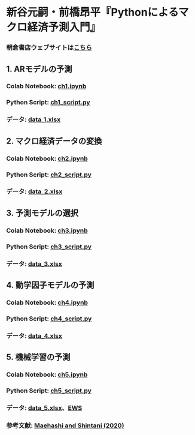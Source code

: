 # **新谷元嗣・前橋昂平『Pythonによるマクロ経済予測入門』**
### 朝倉書店ウェブサイトは[こちら](https://www.asakura.co.jp/detail.php?book_code=12901)

## 1. ARモデルの予測

### Colab Notebook: [ch1.ipynb](https://github.com/shintanilab/macro-forecast/blob/main/ch1.ipynb)
### Python Script: [ch1_script.py](https://github.com/shintanilab/macro-forecast/blob/main/ch1_script.py)
### データ: [data_1.xlsx](https://github.com/shintanilab/macro-forecast/blob/main/data_1.xlsx)

## 2. マクロ経済データの変換
### Colab Notebook: [ch2.ipynb](https://github.com/shintanilab/macro-forecast/blob/main/ch2.ipynb)
### Python Script: [ch2_script.py](https://github.com/shintanilab/macro-forecast/blob/main/ch2_script.py)
### データ: [data_2.xlsx](https://github.com/shintanilab/macro-forecast/blob/main/data_1.xlsx)

## 3. 予測モデルの選択
### Colab Notebook: [ch3.ipynb](https://github.com/shintanilab/macro-forecast/blob/main/ch3.ipynb)
### Python Script: [ch3_script.py](https://github.com/shintanilab/macro-forecast/blob/main/ch3_script.py)
### データ: [data_3.xlsx](https://github.com/shintanilab/macro-forecast/blob/main/data_1.xlsx)

## 4. 動学因子モデルの予測
### Colab Notebook: [ch4.ipynb](https://github.com/shintanilab/macro-forecast/blob/main/ch4.ipynb)
### Python Script: [ch4_script.py](https://github.com/shintanilab/macro-forecast/blob/main/ch4_script.py)
### データ: [data_4.xlsx](https://github.com/shintanilab/macro-forecast/blob/main/data_1.xlsx)

## 5. 機械学習の予測
### Colab Notebook: [ch5.ipynb](https://github.com/shintanilab/macro-forecast/blob/main/ch5.ipynb)
### Python Script: [ch5_script.py](https://github.com/shintanilab/macro-forecast/blob/main/ch5_script.py)
### データ: [data_5.xlsx](https://github.com/shintanilab/macro-forecast/blob/main/data_1.xlsx)、[EWS](https://github.com/shintanilab/macro-forecast/tree/main/EWS)


### 参考文献: [Maehashi and Shintani (2020)](https://www.sciencedirect.com/science/article/pii/S0889158320300411)
